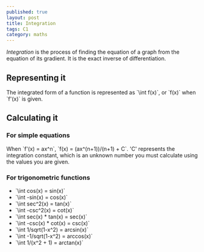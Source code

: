 ```yaml
---
published: true
layout: post
title: Integration
tags: C1
category: maths
---
```


_Integration_ is the process of finding the equation of a graph from the equation of its gradient. It is the exact inverse of differentiation.

## Representing it

The integrated form of a function is represented as \`\int f(x)\`, or \`f(x)\` when \`f'(x)\` is given.

## Calculating it

### For simple equations
When \`f'(x) = ax^n\`, \`f(x) = (ax^(n+1))/(n+1) + C\`.
\'C\' represents the integration constant, which is an unknown number you must calculate using the values you are given.

### For trigonometric functions
+ \`\int cos(x) = sin(x)\`
+ \`\int -sin(x) = cos(x)\`
+ \`\int sec^2(x) = tan(x)\`
+ \`\int -csc^2(x) = cot(x)\`
+ \`\int sec(x) * tan(x) = sec(x)\`
+ \`\int -csc(x) * cot(x) = csc(x)\`
+ \`\int 1/sqrt(1-x^2) = arcsin(x)\`
+ \`\int -1/sqrt(1-x^2) = arccos(x)\`
+ \`\int 1/(x^2 + 1) = arctan(x)\`
